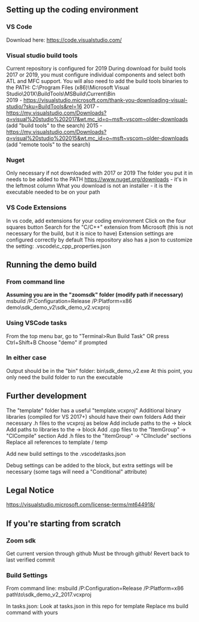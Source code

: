 ## Setting up the coding environment
### VS Code
Download here: https://code.visualstudio.com/

### Visual studio build tools
Current repository is configured for 2019
During download for build tools 2017 or 2019, you must configure individual components and select both ATL and MFC support. You will also need to add the build tools binaries to the PATH:
C:\Program Files (x86)\Microsoft Visual Studio\201X\BuildTools\MSBuild\Current\Bin\
2019 - https://visualstudio.microsoft.com/thank-you-downloading-visual-studio/?sku=BuildTools&rel=16
2017 - https://my.visualstudio.com/Downloads?q=visual%20studio%202017&wt.mc_id=o~msft~vscom~older-downloads (add "build tools" to the search)
2015 - https://my.visualstudio.com/Downloads?q=visual%20studio%202015&wt.mc_id=o~msft~vscom~older-downloads (add "remote tools" to the search)

### Nuget
Only necessary if not downloaded with 2017 or 2019
The folder you put it in needs to be added to the PATH
https://www.nuget.org/downloads - it's in the leftmost column
What you download is not an installer - it is the executable needed to be on your path

### VS Code Extensions
In vs code, add extensions for your coding environment
Click on the four squares button
Search for the "C/C++" extension from Microsoft
(this is not necessary for the build, but it is nice to have)
Extension settings are configured correctly by default
This repository also has a json to customize the setting: .vscode\c_cpp_properties.json

## Running the demo build
### From command line
**Assuming you are in the "zoomsdk" folder (modify path if necessary)**
msbuild /P:Configuration=Release /P:Platform=x86 demo\sdk_demo_v2\sdk_demo_v2.vcxproj

### Using VSCode tasks
From the top menu bar, go to "Terminal>Run Build Task" OR press Ctrl+Shift+B
Choose "demo" if prompted

### In either case
Output should be in the "bin" folder: bin\sdk_demo_v2.exe
At this point, you only need the build folder to run the executable

## Further development
The "template" folder has a useful "template.vcxproj"
Additional binary libraries (compiled for VS 2017+) should have their own folders
Add their necessary .h files to the vcxproj as below
Add include paths to the <ItemDefinitionGroup> -> <ClCompile> block
Add paths to libraries to the <ItemDefinitionGroup> -> <Link> block
Add .cpp files to the "ItemGroup" -> "ClCompile" section
Add .h files to the "ItemGroup" -> "ClInclude" sections
Replace all references to template / temp

Add new build settings to the .vscode\tasks.json

Debug settings can be added to the <ItemGroup Label="ProjectConfigurations"> block,
but extra settings will be necessary (some tags will need a "Conditional" attribute)

## Legal Notice
https://visualstudio.microsoft.com/license-terms/mt644918/

## If you're starting from scratch
### Zoom sdk
Get current version through github
Must be through github!
Revert back to last verified commit

### Build Settings
From command line:
msbuild /P:Configuration=Release /P:Platform=x86 path\to\sdk_demo_v2_2017.vcxproj

In tasks.json:
Look at tasks.json in this repo for template
Replace ms build command with yours
